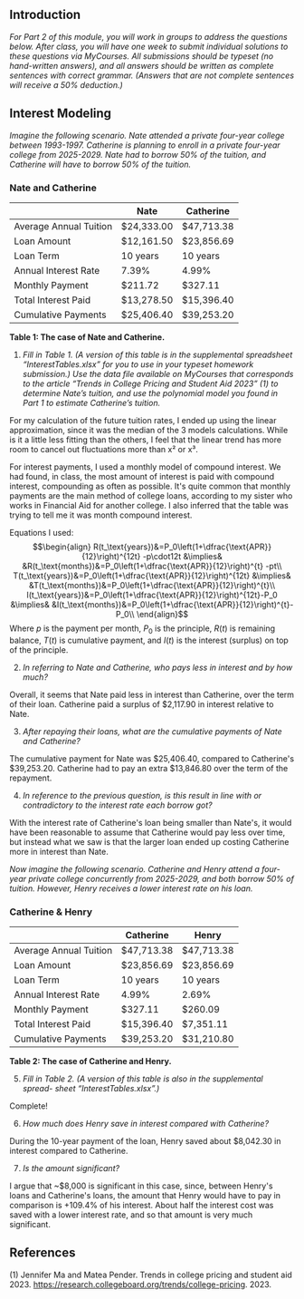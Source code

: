 
## Introduction
*For Part 2 of this module, you will work in groups to address the questions below. After class, you will have one week to submit individual solutions to these questions via MyCourses. All submissions should be typeset (no hand-written answers), and all answers should be written as complete sentences with correct grammar. (Answers that are not complete sentences will receive a 50% deduction.)*

## Interest Modeling
*Imagine the following scenario. Nate attended a private four-year college between 1993-1997. Catherine is planning to enroll in a private four-year college from 2025-2029. Nate had to borrow 50% of the tuition, and Catherine will have to borrow 50% of the tuition.*

### Nate and Catherine
|                        | Nate       | Catherine  |
| ---------------------- | ---------- | ---------- |
| Average Annual Tuition | $24,333.00 | $47,713.38 |
| Loan Amount            | $12,161.50 | $23,856.69 |
| Loan Term              | 10 years   | 10 years   |
| Annual Interest Rate   | 7.39%      | 4.99%      |
| Monthly Payment        | $211.72    | $327.11    |
| Total Interest Paid    | $13,278.50 | $15,396.40 |
| Cumulative Payments    | $25,406.40 | $39,253.20 |
**Table 1: The case of Nate and Catherine.**


1. *Fill in Table 1. (A version of this table is in the supplemental spreadsheet “InterestTables.xlsx” for you to use in your typeset homework submission.) Use the data file available on MyCourses that corresponds to the article “Trends in College Pricing and Student Aid 2023” (1) to determine Nate’s tuition, and use the polynomial model you found in Part 1 to estimate Catherine’s tuition.*

For my calculation of the future tuition rates, I ended up using the linear approximation, since it was the median of the 3 models calculations. While is it a little less fitting than the others, I feel that the linear trend has more room to cancel out fluctuations more than x² or x³.

For interest payments, I used a monthly model of compound interest. We had found, in class, the most amount of interest is paid with compound interest, compounding as often as possible.
It's quite common that monthly payments are the main method of college loans, according to my sister who works in Financial Aid for another college.
I also inferred that the table was trying to tell me it was month compound interest.

Equations I used:
$$\begin{align}
R(t_\text{years})&=P_0\left(1+\dfrac{\text{APR}}{12}\right)^{12t} -p\cdot12t &\implies& &R(t_\text{months})&=P_0\left(1+\dfrac{\text{APR}}{12}\right)^{t} -pt\\
T(t_\text{years})&=P_0\left(1+\dfrac{\text{APR}}{12}\right)^{12t} &\implies& &T(t_\text{months})&=P_0\left(1+\dfrac{\text{APR}}{12}\right)^{t}\\
I(t_\text{years})&=P_0\left(1+\dfrac{\text{APR}}{12}\right)^{12t}-P_0 &\implies& &I(t_\text{months})&=P_0\left(1+\dfrac{\text{APR}}{12}\right)^{t}-P_0\\
\end{align}$$
Where $p$ is the payment per month, $P_0$ is the principle, $R(t)$ is remaining balance, $T(t)$ is cumulative payment, and $I(t)$ is the interest (surplus) on top of the principle.


2. *In referring to Nate and Catherine, who pays less in interest and by how much?*

Overall, it seems that Nate paid less in interest than Catherine, over the term of their loan.
Catherine paid a surplus of $2,117.90 in interest relative to Nate.


3. *After repaying their loans, what are the cumulative payments of Nate and Catherine?*

The cumulative payment for Nate was $25,406.40, compared to Catherine's $39,253.20.
Catherine had to pay an extra $13,846.80 over the term of the repayment.


4. *In reference to the previous question, is this result in line with or contradictory to the interest rate each borrow got?*

With the interest rate of Catherine's loan being smaller than Nate's, it would have been reasonable to assume that Catherine would pay less over time, but instead what we saw is that the larger loan ended up costing Catherine more in interest than Nate.



*Now imagine the following scenario. Catherine and Henry attend a four-year private college concurrently from 2025-2029, and both borrow 50% of tuition. However, Henry receives a lower interest rate on his loan.*

### Catherine & Henry
|                        | Catherine  | Henry      |
| ---------------------- | ---------- | ---------- |
| Average Annual Tuition | $47,713.38 | $47,713.38 |
| Loan Amount            | $23,856.69 | $23,856.69 |
| Loan Term              | 10 years   | 10 years   |
| Annual Interest Rate   | 4.99%      | 2.69%      |
| Monthly Payment        | $327.11    | $260.09    |
| Total Interest Paid    | $15,396.40 | $7,351.11  |
| Cumulative Payments    | $39,253.20 | $31,210.80 |
**Table 2: The case of Catherine and Henry.**


5. *Fill in Table 2. (A version of this table is also in the supplemental spread-*
*sheet “InterestTables.xlsx”.)*

Complete!


6. *How much does Henry save in interest compared with Catherine?* 

During the 10-year payment of the loan, Henry saved about $8,042.30 in interest compared to Catherine.


7. *Is the amount significant?*

I argue that ~$8,000 is significant in this case, since, between Henry's loans and Catherine's loans, the amount that Henry would have to pay in comparison is +109.4% of his interest.
About half the interest cost was saved with a lower interest rate, and so that amount is very much significant.




## References
(1) Jennifer Ma and Matea Pender. Trends in college pricing and student aid 2023. https://research.collegeboard.org/trends/college-pricing. 2023.